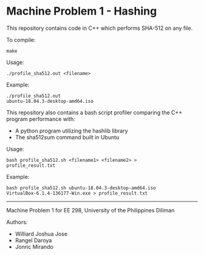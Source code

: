 # Machine Problem 1 - Hashing

This repository contains code in C++ which performs SHA-512 on any file. 

To compile: 

<code>make</code>

Usage: 

<code>./profile_sha512.out &lt;filename&gt;</code>

Example:

<code>./profile_sha512.out ubuntu-18.04.3-desktop-amd64.iso</code>

This repository also contains a bash script profiler comparing the C++ program performance with: 
- A python program utilizing the hashlib library
- The sha512sum command built in Ubuntu

Usage: 

<code>bash profile_sha512.sh &lt;filename1&gt; &lt;filename2&gt; &gt; profile_result.txt</code>

Example:

<code>bash profile_sha512.sh ubuntu-18.04.3-desktop-amd64.iso VirtualBox-6.1.4-136177-Win.exe &gt; profile_result.txt</code>

---

Machine Problem 1 for EE 298, University of the Philippines Diliman

Authors: 
- Williard Joshua Jose
- Rangel Daroya
- Jonric Mirando
